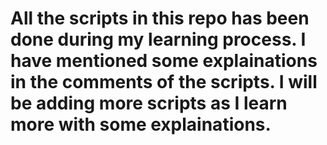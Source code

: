 # All the scripts in this repo has been done during my learning process. I have mentioned some explainations in the comments of the scripts. I will be adding more scripts as I learn more with some explainations. 

